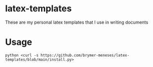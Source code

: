 # latex-templates

These are my personal latex templates that I use in writing documents

# Usage

```
python <curl -s https://github.com/brymer-meneses/latex-templates/blob/main/install.py>
```

